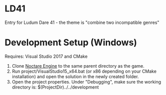 # LD41
Entry for Ludum Dare 41 - the theme is "combine two incompatible genres"

# Development Setup (Windows)
Requires: Visual Studio 2017 and CMake

1. Clone [Noctare Engine](https://www.github.com/noctare/NoctareEngine) to the same parent directory as the game.
2. Run project/VisualStudio15_x64.bat (or x86 depending on your CMake installation) and open the solution in the newly created folder.
3. Open the project properties. Under "Debugging", make sure the working directory is: $(ProjectDir)../../development
